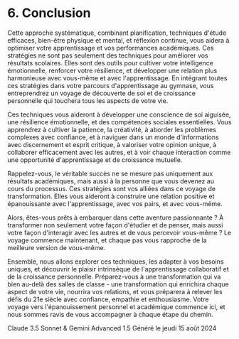 # 6. Conclusion

Cette approche systématique, combinant planification, techniques d'étude efficaces, bien-être physique et mental, et réflexion continue, vous aidera à optimiser votre apprentissage et vos performances académiques. Ces stratégies ne sont pas seulement des techniques pour améliorer vos résultats scolaires. Elles sont des outils pour cultiver votre intelligence émotionnelle, renforcer votre résilience, et développer une relation plus harmonieuse avec vous-même et avec l'apprentissage. En intégrant toutes ces stratégies dans votre parcours d'apprentissage au gymnase, vous entreprendrez un voyage de découverte de soi et de croissance personnelle qui touchera tous les aspects de votre vie. 

Ces techniques vous aideront à développer une conscience de soi aiguisée, une résilience émotionnelle, et des compétences sociales essentielles. Vous apprendrez à cultiver la patience, la créativité, à aborder les problèmes complexes avec confiance, et à naviguer dans un monde d'informations avec discernement et esprit critique, à valoriser votre opinion unique, à collaborer efficacement avec les autres, et à voir chaque interaction comme une opportunité d'apprentissage et de croissance mutuelle.

Rappelez-vous, le véritable succès ne se mesure pas uniquement aux résultats académiques, mais aussi à la personne que vous devenez au cours du processus. Ces stratégies sont vos alliées dans ce voyage de transformation. Elles vous aideront à construire une relation positive et épanouissante avec l'apprentissage, avec vos pairs, et avec vous-même.

Alors, êtes-vous prêts à embarquer dans cette aventure passionnante ? À transformer non seulement votre façon d'étudier et de penser, mais aussi votre façon d'interagir avec les autres et de vous percevoir vous-même ? Le voyage commence maintenant, et chaque pas vous rapproche de la meilleure version de vous-même. 

Ensemble, nous allons explorer ces techniques, les adapter à vos besoins uniques, et découvrir le plaisir intrinsèque de l'apprentissage collaboratif et de la croissance personnelle. Préparez-vous à une transformation qui va bien au-delà des salles de classe - une transformation qui enrichira chaque aspect de votre vie, nourrira vos relations, et vous préparera à relever les défis du 21e siècle avec confiance, empathie et enthousiasme. Votre voyage vers l'épanouissement personnel et académique commence ici, et nous sommes ravis de vous accompagner à chaque étape du chemin.

Claude 3.5 Sonnet & Gemini Advanced 1.5
Généré le jeudi 15 août 2024
 
